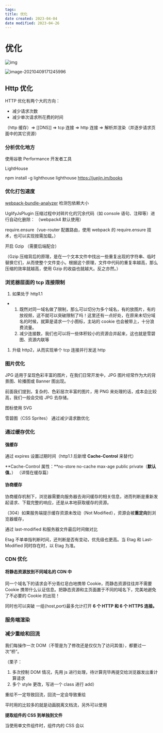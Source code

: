 ```yaml
---
tags:
title: 优化
date created: 2023-04-04
date modified: 2023-04-26
---
```


# 优化

![img](https://i.loli.net/2021/03/02/6QdOzHEApwYgjsu.png)

![image-20210409171245996](https://i.loli.net/2021/04/09/gRMxWmT3UyKcau4.png)

## Http 优化

HTTP 优化有两个大的方向：

- 减少请求次数
- 减少单次请求所花费的时间

（http 缓存）=> [[DNS]] => tcp 连接 => http 连接 => 解析并渲染（并逐步请求页面中的其它资源）

### **分析优化地方**

使用谷歌 Performance 开发者工具

LightHouse

npm install -g lighthouse lighthouse https://juejin.im/books

### **优化打包速度**

[webpack-bundle-analyzer](https://www.npmjs.com/package/webpack-bundle-analyzer) 检测包依赖大小

UglifyJsPlugin 压缩过程中对碎片化的冗余代码（如 console 语句、注释等）进行自动化删除： （webpack4 默认使用）

require.ensure（vue-router 配置路由，使用 webpack 的 require.ensure 技术，也可以实现按需加载。）

开启 Gzip （需要后端配合）

（Gzip 压缩背后的原理，是在一个文本文件中找出一些重复出现的字符串、临时替换它们，从而使整个文件变小。根据这个原理，文件中代码的重复率越高，那么压缩的效率就越高，使用 Gzip 的收益也就越大。反之亦然。）

### **浏览器层面的 tcp 连接限制**

1. 如果处于 http1.1

- 1. 既然对同一域名做了限制，那么可以切分为多个域名，有的放图片，有的放视频，这不就可以突破限制了吗！这里还有一点好处，在原来未切分域名的时候，就算是请求一个小图标，主站的 cookie 也会被带上，十分浪费流量。
  2. 减少连接数，我们也可以将一些体积较小的资源合并起来，这也就是雪碧图、资源内联等
1. 升级 http2，从而实现单个 tcp 连接并行发送 http

### **图片优化**

JPG 适用于呈现色彩丰富的图片，在我们日常开发中，JPG 图片经常作为大的背景图、轮播图或 Banner 图出现。

前面我们提到，复杂的、色彩层次丰富的图片，用 PNG 来处理的话，成本会比较高，我们一般会交给 JPG 去存储。

图标使用 SVG

雪碧图（CSS Sprites） 通过减少请求数优化

### **通过缓存优化**

#### **强缓存**

通过 expires 设置过期时间（http1.1 后新增 **Cache-Control** 来替代）

**Cache-Control 属性：**no-store no-cache max-age public private（**默认值**。） （详情在缓存篇）

#### **协商缓存**

协商缓存机制下，浏览器需要向服务器去询问缓存的相关信息，进而判断是重新发起请求、下载完整的响应，还是从本地获取缓存的资源。

（304）如果服务端提示缓存资源未改动（Not Modified），资源会被**重定向**到浏览器缓存，

通过 last-modified 和服务器文件最后时间做对比

Etag 不单单指判断时间，还判断是否有变动，优先级也更高。当 Etag 和 Last-Modified 同时存在时，以 Etag 为准。

### **CDN 优化**

#### **将静态资源放到不同域名的 CDN 中**

同一个域名下的请求会不分青红皂白地携带 Cookie，而静态资源往往并不需要 Cookie 携带什么认证信息。把静态资源和主页面置于不同的域名下，完美地避免了不必要的 Cookie 的出现！

同时也可以突破 一组{host,port}最多允计打开 **6 个 HTTP 和 6 个 HTTPS 连接。**

### **服务端渲染**

### **减少重绘和回流**

我们每操作一次 DOM（不管是为了修改还是仅仅为了访问其值），都要过一次“桥”。

（栗子：

1. 多次控制 DOM 情况，先用 js 进行处理，待计算完毕再提交给浏览器发出重计算请求
2. 多个 style 更改，写进一个 class 进行 add）

重绘不一定导致回流，回流一定会导致重绘

平时用的比较多的就是动画脱离文档流，另外可以使用

**提取组件的 CSS 到单独到文件**

当使用单文件组件时，组件内的 CSS 会以 <style> 标签的方式通过 JavaScript 动态注入。这有一些小小的**运行时开销**，将所有组件的 CSS 提取到同一个文件可以避免这个问题，也会让 CSS 更好地进行压缩和缓存。

## Vue 优化

**编码优化**

尽量不要将所有的数据都放在 data 中，data 中的数据都会增加 getter 和 setter，会收集对应的 watcher

vue 在 v-for 时给每项元素绑定事件尽量用事件代理

拆分组件( 提高复用性、增加代码的可维护性,减少不必要的渲染 )

v-if 当值为 false 时内部指令不会执行,具有阻断功能，很多情况下使用 v-if 替代 v-show

合理使用路由懒加载、异步组件

Object.freeze 冻结数据

## 总结说法

首先从 http 请求方面着手优化

一般都是亮点，减少请求和减少包体积

比如图片来说，可以通过选择合适的图片格式，比如 jpg，png，webp 等小体积格式，图标尽量是用 SVG

另外我有通过写一个 node 小工具将图片再次通过 tinypng 再次压缩，

另外 如果公司资源足够的话，可以将静态资源放静态服务器部署 CDN，可以减少不必要的 cookie 携带和突破 HTTP 的请求限制，

像 js 等请求后置，避免阻塞关键路径渲染

另外就是从缓存着手，静态资源走强缓存，其他资源尽量走协商缓存，

包体积方面基本都是从 webpack 配置着手，比如进行配置 gzip、代码压缩，treeshark，去除 console 等等进行优化

另外从 DOM 上优化 对频繁触发事件进行防抖节流措施，减少 DOM 操作，使用文档碎片，动画脱离文档流，使用 RAF，优化无限滚动的虚拟列表，进行异步的视图更新

其次就是用户体验方面的优化，使用骨架屏和 SSR 渲染

另外就是框架方面的合理运用，异步等待的恰当使用。

// TODO：

## 参考资料

[< 前端性能量化标准 >](https://developer.aliyun.com/article/598162)
